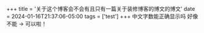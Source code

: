 +++
title = '关于这个博客会不会有且只有一篇关于装修博客的博文的博文'
date = 2024-01-16T21:37:06-05:00
tags = ['test']
+++
中文字数能正确显示吗 好像不能 -> 可以啦！